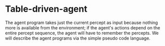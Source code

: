 # Table-driven-agent
The agent program takes just the current percept as input because nothing more is available from the environment; if the agent's actions depend on the entire percept sequence, the agent will have to remember the percepts. We will describe the agent programs via the simple pseudo code language.   
